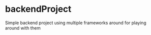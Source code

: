 # backendProject
Simple backend project using multiple frameworks around for playing around with them
